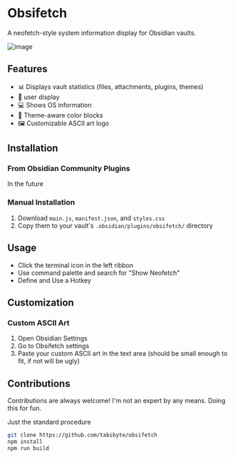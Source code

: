 # Obsifetch

A neofetch-style system information display for Obsidian vaults.

![image](https://github.com/user-attachments/assets/8f66f547-a9f8-4b74-8992-d1c2b9de7533)

## Features

- 📊 Displays vault statistics (files, attachments, plugins, themes)
- 📝 user display
- 💻 Shows OS information
- 🎨 Theme-aware color blocks
- 🖼️ Customizable ASCII art logo

## Installation

### From Obsidian Community Plugins

In the future

### Manual Installation

1. Download `main.js`, `manifest.json`, and `styles.css`
2. Copy them to your vault's `.obsidian/plugins/obsifetch/` directory

## Usage

- Click the terminal icon in the left ribbon
- Use command palette and search for "Show Neofetch"
- Define and Use a Hotkey

## Customization

### Custom ASCII Art

1. Open Obsidian Settings
2. Go to Obsifetch settings
3. Paste your custom ASCII art in the text area
(should be small enough to fit, if not will be ugly)

## Contributions

Contributions are always welcome! I'm not an expert by any means. Doing this  for fun.

Just the standard procedure

```bash
git clone https://github.com/tabibyte/obsifetch
npm install
npm run build
```

